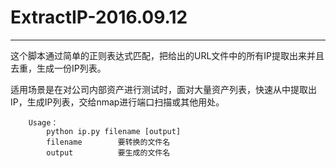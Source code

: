 # ExtractIP-2016.09.12
---

这个脚本通过简单的正则表达式匹配，把给出的URL文件中的所有IP提取出来并且去重，生成一份IP列表。

适用场景是在对公司内部资产进行测试时，面对大量资产列表，快速从中提取出IP，生成IP列表，交给nmap进行端口扫描或其他用处。

		Usage：
			python ip.py filename [output]
			filename		要转换的文件名
			output			要生成的文件名